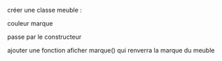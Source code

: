 créer une classe meuble :

couleur
marque

passe par le constructeur

ajouter une fonction aficher marque()
qui renverra la marque du meuble
